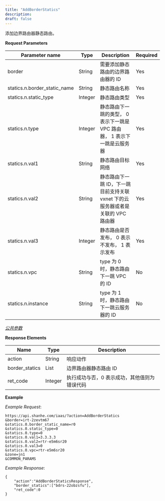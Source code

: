 ```yaml
---
title: "AddBorderStatics"
description: 
draft: false
---
```




添加边界路由器静态路由。


**Request Parameters**

| Parameter name | Type | Description | Required |
| --- | --- | --- | --- |
| border | String | 需要添加静态路由的边界路由器的 ID | Yes |
| statics.n.border_static_name | String | 静态路由名称 | Yes |
| statics.n.static_type | Integer | 静态路由类型 | Yes |
| statics.n.type | Integer | 静态路由下一跳的类型， 0 表示下一跳是 VPC 路由器， 1 表示下一跳是云服务器 | Yes |
| statics.n.val1 | String | 静态路由目标网络 | Yes |
| statics.n.val2 | String | 静态路由下一跳 ID，下一跳目前支持关联 vxnet 下的云服务器或者是关联的 VPC 路由器 | Yes |
| statics.n.val3 | Integer | 静态路由是否发布， 0 表示不发布， 1 表示发布 | Yes |
| statics.n.vpc | String | type 为 0 时，静态路由下一跳 VPC 的 ID | No |
| statics.n.instance | String | type 为 1 时，静态路由下一跳云服务器的 ID | No |

[_公共参数_](../../../parameters/)

**Response Elements**

| Name | Type | Description |
| --- | --- | --- |
| action | String | 响应动作 |
| border_statics | List | 边界路由器静态路由 ID |
| ret_code | Integer | 执行成功与否，0 表示成功，其他值则为错误代码 |

**Example**

_Example Request_:

```
https://api.shanhe.com/iaas/?action=AddBorderStatics
&border=irt-2zevtm67
&statics.0.border_static_name=r0
&statics.0.static_type=0
&statics.0.type=0
&statics.0.val1=3.3.3.3
&statics.0.val2=rtr-e5m6sr20
&statics.0.val3=0
&statics.0.vpc=rtr-e5m6sr20
&zone=jn1
&COMMON_PARAMS
```

_Example Response_:

```
{
    "action":"AddBorderStaticsResponse",
    "border_statics":["bdrs-22obzsfu"],
    "ret_code":0
}
```
